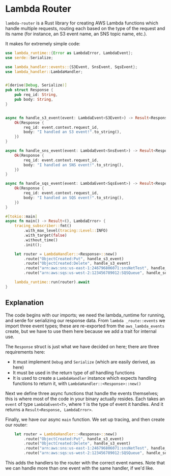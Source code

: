 # Lambda Router

`lambda-router` is a Rust library for creating AWS Lambda functions which handle
multiple requests, routing each based on the type of the request and its name (for
instance, an S3 event name, an SNS topic name, etc.).

It makes for extremely simple code:

```rust
use lambda_runtime::{Error as LambdaError, LambdaEvent};
use serde::Serialize;

use lambda_handler::events::{S3Event, SnsEvent, SqsEvent};
use lambda_handler::LambdaHandler;


#[derive(Debug, Serialize)]
pub struct Response {
    pub req_id: String,
    pub body: String,
}


async fn handle_s3_event(event: LambdaEvent<S3Event>) -> Result<Response, LambdaError> {
    Ok(Response {
        req_id: event.context.request_id,
        body: "I handled an S3 event!".to_string(),
    })
}

async fn handle_sns_event(event: LambdaEvent<SnsEvent>) -> Result<Response, LambdaError> {
    Ok(Response {
        req_id: event.context.request_id,
        body: "I handled an SNS event!".to_string(),
    })
}

async fn handle_sqs_event(event: LambdaEvent<SqsEvent>) -> Result<Response, LambdaError> {
    Ok(Response {
        req_id: event.context.request_id,
        body: "I handled an SQS event!".to_string(),
    })
}

#[tokio::main]
async fn main() -> Result<(), LambdaError> {
    tracing_subscriber::fmt()
        .with_max_level(tracing::Level::INFO)
        .with_target(false)
        .without_time()
        .init();

    let router = LambdaHandler::<Response>::new()
        .route("ObjectCreated:Put", handle_s3_event)
        .route("ObjectCreated:Delete", handle_s3_event)
        .route("arn:aws:sns:us-east-1:246796806071:snsNetTest", handle_sns_event)
        .route("arn:aws:sqs:us-west-2:123456789012:SQSQueue", handle_sqs_event);

    lambda_runtime::run(router).await
}
```

## Explanation

The code begins with our imports; we need the lambda_runtime for running, and serde
for serializing our response data. From `lambda _route::events` we import three event
types; these are re-exported from the `aws_lambda_events` create, but we have to use
them here because we add a trait for internal use.

The `Response` struct is just what we have decided on here; there are three requirements
here:

- It must implement `Debug` and `Serialize` (which are easily derived, as here)
- It must be used in the return type of _all_ handling functions
- It is used to create a `LambdaHandler` instance which expects handling functions to
  return it, with `LambdaHandler::<Response>::new()`

Next we define three async functions that handle the events themselves; this is where
most of the code in your binary actually resides. Each takes an `event` of type
`LambdaEvent<T>`, where `T` is the type of event it handles. And it returns a
`Result<Response, LambdaError>`.

Finally, we have our async `main` function. We set up tracing, and then create our
router:

```rust
    let router = LambdaHandler::<Response>::new()
        .route("ObjectCreated:Put", handle_s3_event)
        .route("ObjectCreated:Delete", handle_s3_event)
        .route("arn:aws:sns:us-east-1:246796806071:snsNetTest", handle_sns_event)
        .route("arn:aws:sqs:us-west-2:123456789012:SQSQueue", handle_sqs_event);
```

This adds the handlers to the router with the correct event names. Note that we can
handle more than one event with the same handler, if we'd like.
